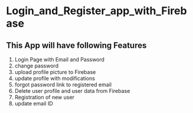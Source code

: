 # Login_and_Register_app_with_Firebase

## This App will have following Features

1. Login Page with Email and Password
2. change password
3. upload profile picture to Firebase
4. update profile with modifications
5. forgot password link to registered email
6. Delete user profile and user data from Firebase
7. Registration of new user
8. update email ID
